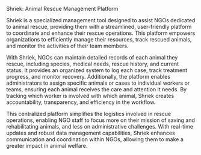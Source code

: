 Shriek: Animal Rescue Management Platform

Shriek is a specialized management tool designed to assist NGOs dedicated to animal rescue, providing them with a streamlined, user-friendly platform to coordinate and enhance their rescue operations. This platform empowers organizations to efficiently manage their resources, track rescued animals, and monitor the activities of their team members.

With Shriek, NGOs can maintain detailed records of each animal they rescue, including species, medical needs, rescue history, and current status. It provides an organized system to log each case, track treatment progress, and monitor recovery. Additionally, the platform enables administrators to assign specific animals or cases to individual workers or teams, ensuring each animal receives the care and attention it needs. By tracking which worker is involved with which animal, Shriek creates accountability, transparency, and efficiency in the workflow.

This centralized platform simplifies the logistics involved in rescue operations, enabling NGO staff to focus more on their mission of saving and rehabilitating animals, and less on administrative challenges. With real-time updates and robust data management capabilities, Shriek enhances communication and coordination within NGOs, allowing them to make a greater impact in animal welfare.
